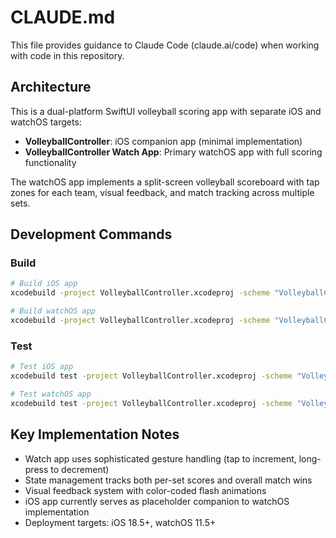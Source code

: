 # CLAUDE.md

This file provides guidance to Claude Code (claude.ai/code) when working with code in this repository.

## Architecture

This is a dual-platform SwiftUI volleyball scoring app with separate iOS and watchOS targets:

- **VolleyballController**: iOS companion app (minimal implementation)  
- **VolleyballController Watch App**: Primary watchOS app with full scoring functionality

The watchOS app implements a split-screen volleyball scoreboard with tap zones for each team, visual feedback, and match tracking across multiple sets.

## Development Commands

### Build
```bash
# Build iOS app
xcodebuild -project VolleyballController.xcodeproj -scheme "VolleyballController" build

# Build watchOS app  
xcodebuild -project VolleyballController.xcodeproj -scheme "VolleyballController Watch App" build
```

### Test
```bash
# Test iOS app
xcodebuild test -project VolleyballController.xcodeproj -scheme "VolleyballController" -destination 'platform=iOS Simulator,name=iPhone 15'

# Test watchOS app
xcodebuild test -project VolleyballController.xcodeproj -scheme "VolleyballController Watch App" -destination 'platform=watchOS Simulator,name=Apple Watch Series 9 (45mm)'
```

## Key Implementation Notes

- Watch app uses sophisticated gesture handling (tap to increment, long-press to decrement)
- State management tracks both per-set scores and overall match wins
- Visual feedback system with color-coded flash animations
- iOS app currently serves as placeholder companion to watchOS implementation
- Deployment targets: iOS 18.5+, watchOS 11.5+